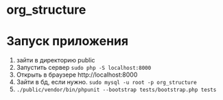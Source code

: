 # org_structure

# Запуск приложения

1) зайти в директорию public
2) Запустить сервер
``sudo php -S localhost:8000``
3) Открыть в браузере http://localhost:8000
4) Зайти в бд, если нужно.
``sudo mysql -u root -p org_structure``
5) ``./public/vendor/bin/phpunit --bootstrap tests/bootstrap.php tests``
